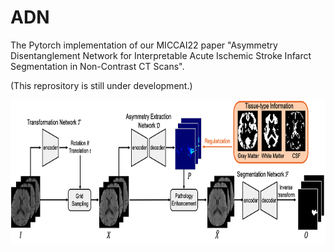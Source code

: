 ADN
====

The Pytorch implementation of our MICCAI22 paper "Asymmetry Disentanglement Network for Interpretable Acute Ischemic Stroke Infarct Segmentation in Non-Contrast CT Scans".

(This reprository is still under development.)

<div align=center><img src="framework.png" width="787px" height="230px"/></div>




